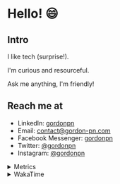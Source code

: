 # Hello! 😄

## Intro

I like tech (surprise!).

I'm curious and resourceful.

Ask me anything, I'm friendly!

## Reach me at

- LinkedIn: [gordonpn](https://www.linkedin.com/in/gordonpn/)
- Email: [contact@gordon-pn.com](mailto:contact@gordon-pn.com)
- Facebook Messenger: [gordonpn](https://www.messenger.com/t/Gordonpn)
- Twitter: [@gordonpn](https://twitter.com/Gordonpn)
- Instagram: [@gordonpn](https://www.instagram.com/gordonpn/)

<details>
  <summary>Metrics</summary>

  <img align="center" src="https://github.com/gordonpn/gordonpn/blob/master/github-metrics.svg" alt="GitHub Metrics">

</details>

<details>
  <summary>WakaTime</summary>

  <!--START_SECTION:waka-->
📊 **This Week I Spent My Time On** 

```text
💬 Programming Languages: 
Java                     4 hrs 20 mins       ████████████████████░░░░░   78.92 % 
Brazil Dependency Config 29 mins             ██░░░░░░░░░░░░░░░░░░░░░░░   08.87 % 
TypeScript               15 mins             █░░░░░░░░░░░░░░░░░░░░░░░░   04.63 % 
INI                      15 mins             █░░░░░░░░░░░░░░░░░░░░░░░░   04.58 % 
Markdown                 8 mins              █░░░░░░░░░░░░░░░░░░░░░░░░   02.55 % 

🔥 Editors: 
IntelliJ IDEA            5 hrs 29 mins       █████████████████████████   100.00 % 
```


 Last Updated on 29/07/2024 16:24:29 UTC
<!--END_SECTION:waka-->
</details>
